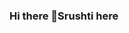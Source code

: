 ### Hi there 👋Srushti here

<!--
**srushti-03/srushti-03** is a ✨ _special_ ✨ repository because its `README.md` (this file) appears on your GitHub profile.

Here are some ideas to get you started:

- 🔭 I’m currently working on my problem solving and coding skills.
- 🌱 I’m currently learning web developement.
- 📫 How to reach me: srushti.t@ahduni.edu.in
- 😄 Pronouns: She/her
- ⚡ Fun fact: Work in progress!
--> 
